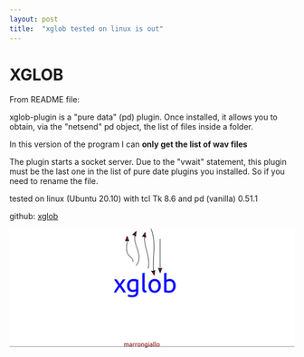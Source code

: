 ```yaml
---
layout: post
title:  "xglob tested on linux is out"
---
```


# XGLOB

From README file:

xglob-plugin is a "pure data" (pd) plugin. Once installed, it allows you to obtain, via the "netsend" pd object, the list of files inside a folder.

In this version of the program I can **only get the list of wav files**

The plugin starts a socket server. Due to the "vwait" statement, this plugin must be the last one in the list of pure date plugins you installed. So if you need to rename the file.

tested on linux (Ubuntu 20.10) with tcl Tk 8.6 and pd (vanilla) 0.51.1

github: [xglob](https://github.com/marrongiallo/xglob)

![xglob logo](/assets/xglob_logo.png)

